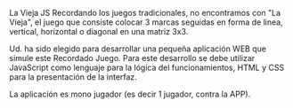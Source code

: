 La Vieja JS
Recordando los juegos tradicionales, no encontramos con "La Vieja", el juego que consiste colocar 3 marcas seguidas en forma de linea, vertical, horizontal o diagonal en una matriz 3x3.

Ud. ha sido elegido para desarrollar una pequeña aplicación WEB que simule este Recordado Juego. Para este desarrollo se debe utilizar JavaScript como lenguaje para la lógica del funcionamientos, HTML y CSS para la presentación de la interfaz.

La aplicación es mono jugador (es decir 1 jugador, contra la APP).
